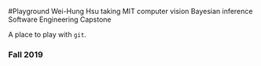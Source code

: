 #Playground
Wei-Hung Hsu taking
MIT computer vision
Bayesian inference
Software Engineering
Capstone

A place to play with `git`.

### Fall 2019
